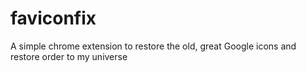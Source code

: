 # faviconfix
A simple chrome extension to restore the old, great Google icons and restore order to my universe
